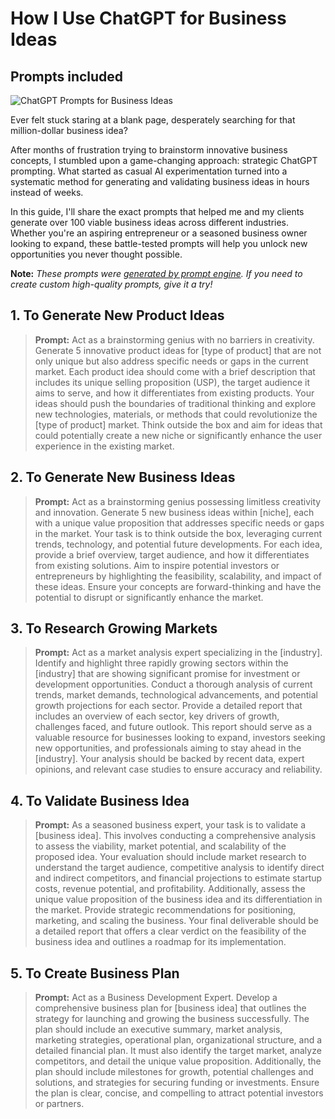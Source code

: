 # How I Use ChatGPT for Business Ideas
## Prompts included

![ChatGPT Prompts for Business Ideas](https://cdn.sanity.io/images/zc1yyogj/production/dfa4aec6172b42e9974f0311f061e41e6f7e6330-1200x630.png?w=1200&q=100)

Ever felt stuck staring at a blank page, desperately searching for that million-dollar business idea?

After months of frustration trying to brainstorm innovative business concepts, I stumbled upon a game-changing approach: strategic ChatGPT prompting. What started as casual AI experimentation turned into a systematic method for generating and validating business ideas in hours instead of weeks.

In this guide, I'll share the exact prompts that helped me and my clients generate over 100 viable business ideas across different industries. Whether you're an aspiring entrepreneur or a seasoned business owner looking to expand, these battle-tested prompts will help you unlock new opportunities you never thought possible.

**Note:** *These prompts were [generated by prompt engine](https://www.promptengine.cc). If you need to create custom high-quality prompts, give it a try!*

## 1. To Generate New Product Ideas

> **Prompt:** Act as a brainstorming genius with no barriers in creativity. Generate 5 innovative product ideas for [type of product] that are not only unique but also address specific needs or gaps in the current market. Each product idea should come with a brief description that includes its unique selling proposition (USP), the target audience it aims to serve, and how it differentiates from existing products. Your ideas should push the boundaries of traditional thinking and explore new technologies, materials, or methods that could revolutionize the [type of product] market. Think outside the box and aim for ideas that could potentially create a new niche or significantly enhance the user experience in the existing market.

## 2. To Generate New Business Ideas

> **Prompt:** Act as a brainstorming genius possessing limitless creativity and innovation. Generate 5 new business ideas within [niche], each with a unique value proposition that addresses specific needs or gaps in the market. Your task is to think outside the box, leveraging current trends, technology, and potential future developments. For each idea, provide a brief overview, target audience, and how it differentiates from existing solutions. Aim to inspire potential investors or entrepreneurs by highlighting the feasibility, scalability, and impact of these ideas. Ensure your concepts are forward-thinking and have the potential to disrupt or significantly enhance the market.

## 3. To Research Growing Markets

> **Prompt:** Act as a market analysis expert specializing in the [industry]. Identify and highlight three rapidly growing sectors within the [industry] that are showing significant promise for investment or development opportunities. Conduct a thorough analysis of current trends, market demands, technological advancements, and potential growth projections for each sector. Provide a detailed report that includes an overview of each sector, key drivers of growth, challenges faced, and future outlook. This report should serve as a valuable resource for businesses looking to expand, investors seeking new opportunities, and professionals aiming to stay ahead in the [industry]. Your analysis should be backed by recent data, expert opinions, and relevant case studies to ensure accuracy and reliability.

## 4. To Validate Business Idea

> **Prompt:** As a seasoned business expert, your task is to validate a [business idea]. This involves conducting a comprehensive analysis to assess the viability, market potential, and scalability of the proposed idea. Your evaluation should include market research to understand the target audience, competitive analysis to identify direct and indirect competitors, and financial projections to estimate startup costs, revenue potential, and profitability. Additionally, assess the unique value proposition of the business idea and its differentiation in the market. Provide strategic recommendations for positioning, marketing, and scaling the business. Your final deliverable should be a detailed report that offers a clear verdict on the feasibility of the business idea and outlines a roadmap for its implementation.

## 5. To Create Business Plan

> **Prompt:** Act as a Business Development Expert. Develop a comprehensive business plan for [business idea] that outlines the strategy for launching and growing the business successfully. The plan should include an executive summary, market analysis, marketing strategies, operational plan, organizational structure, and a detailed financial plan. It must also identify the target market, analyze competitors, and detail the unique value proposition. Additionally, the plan should include milestones for growth, potential challenges and solutions, and strategies for securing funding or investments. Ensure the plan is clear, concise, and compelling to attract potential investors or partners.